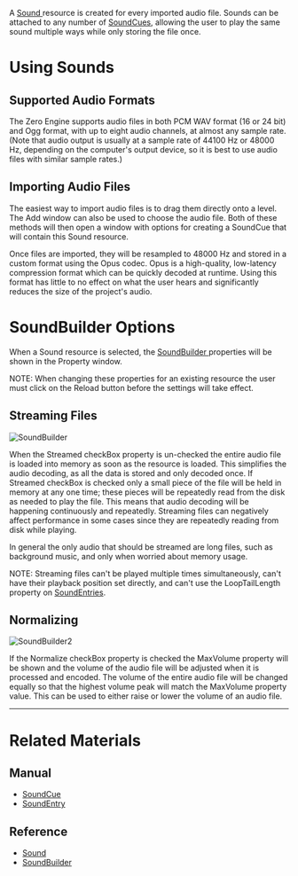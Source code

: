 A [ Sound ](https://github.com/zeroengineteam/ZeroDocs/blob/master/code_reference/class_reference/sound.markdown) resource is created for every imported audio file. Sounds can be attached to any number of [SoundCues](https://github.com/zeroengineteam/ZeroDocs/blob/master/zero_editor_documentation/zeromanual/audio/soundcue.markdown), allowing the user to play the same sound multiple ways while only storing the file once.

 # Using Sounds

 ## Supported Audio Formats

The Zero Engine supports audio files in both PCM WAV format (16 or 24 bit) and Ogg format, with up to eight audio channels, at almost any sample rate. (Note that audio output is usually at a sample rate of 44100 Hz or 48000 Hz, depending on the computer's output device, so it is best to use audio files with similar sample rates.) 

 ## Importing Audio Files

The easiest way to import audio files is to drag them directly onto a level. The Add window can also be used to choose the audio file. Both of these methods will then open a window with options for creating a SoundCue that will contain this Sound resource.

Once files are imported, they will be resampled to 48000 Hz and stored in a custom format using the Opus codec. Opus is a high-quality, low-latency compression format which can be quickly decoded at runtime. Using this format has little to no effect on what the user hears and significantly reduces the size of the project's audio.

 # SoundBuilder Options

When a Sound resource is selected, the [ SoundBuilder ](https://github.com/zeroengineteam/ZeroDocs/blob/master/code_reference/class_reference/soundbuilder.markdown) properties will be shown in the Property window.

NOTE: When changing these properties for an existing resource the user must click on the Reload button before the settings will take effect.

 ## Streaming Files
 ![SoundBuilder](https://media.githubusercontent.com/media/zeroengineteam/ZeroFiles/master/doc_files/85541.png)

When the Streamed checkBox property is un-checked the entire audio file is loaded into memory as soon as the resource is loaded. This simplifies the audio decoding, as all the data is stored and only decoded once. If Streamed checkBox is checked only a small piece of the file will be held in memory at any one time; these pieces will be repeatedly read from the disk as needed to play the file. This means that audio decoding will be happening continuously and repeatedly. Streaming files can negatively affect performance in some cases since they are repeatedly reading from disk while playing. 

In general the only audio that should be streamed are long files, such as background music, and only when worried about memory usage.

NOTE: Streaming files can't be played multiple times simultaneously, can't have their playback position set directly, and can't use the LoopTailLength  property on [SoundEntries](https://github.com/zeroengineteam/ZeroDocs/blob/master/zero_editor_documentation/zeromanual/audio/soundcue.markdown#soundentries).

 ##  Normalizing
 ![SoundBuilder2](https://media.githubusercontent.com/media/zeroengineteam/ZeroFiles/master/doc_files/85543.png)

If the Normalize checkBox property is checked the MaxVolume  property will be shown and the volume of the audio file will be adjusted when it is processed and encoded. The volume of the entire audio file will be changed equally so that the highest volume peak will match the MaxVolume  property value. This can be used to either raise or lower the volume of an audio file.

---
 # Related Materials

 ## Manual

- [SoundCue ](https://github.com/zeroengineteam/ZeroDocs/blob/master/zero_editor_documentation/zeromanual/audio/soundcue.markdown)
- [SoundEntry ](https://github.com/zeroengineteam/ZeroDocs/blob/master/zero_editor_documentation/zeromanual/audio/soundcue.markdown#soundentries)

 ## Reference
- [ Sound ](https://github.com/zeroengineteam/ZeroDocs/blob/master/code_reference/class_reference/sound.markdown)
- [ SoundBuilder ](https://github.com/zeroengineteam/ZeroDocs/blob/master/code_reference/class_reference/soundbuilder.markdown) 

 